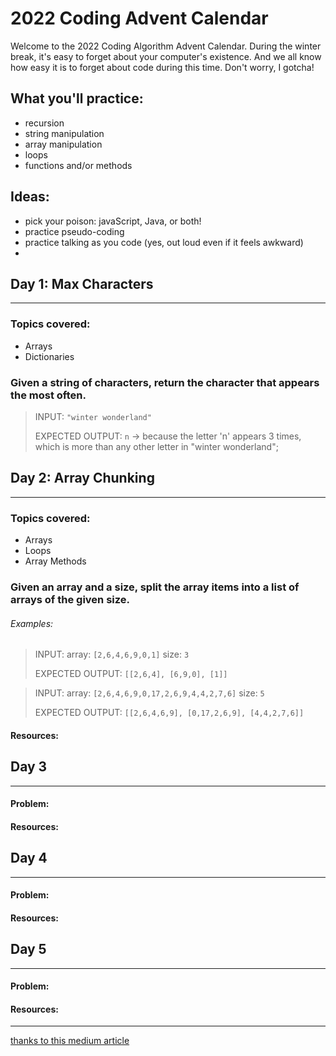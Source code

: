 # 2022 Coding Advent Calendar


Welcome to the 2022 Coding Algorithm Advent Calendar. During the winter break, it's easy to forget about your computer's existence. And we all know how easy it is to forget about code during this time. Don't worry, I gotcha!

## What you'll practice: 
- recursion
- string manipulation
- array manipulation
- loops
- functions and/or methods


## Ideas:
- pick your poison: javaScript, Java, or both!
- practice pseudo-coding
- practice talking as you code (yes, out loud even if it feels awkward)
- 



## Day 1: Max Characters
___
### Topics covered: 
- Arrays
- Dictionaries


 ### Given a string of characters, return the character that appears the most often.


 > INPUT: `"winter wonderland"`
>
 > EXPECTED OUTPUT: `n` -> because the letter 'n' appears 3 times, which is more than any other letter in "winter wonderland";




## Day 2: Array Chunking
___ 
### Topics covered:
- Arrays
- Loops
- Array Methods


### Given an array and a size, split the array items into a list of arrays of the given size.

###### Examples:
> INPUT: array: `[2,6,4,6,9,0,1]` size: `3` 
> 
> EXPECTED OUTPUT: `[[2,6,4], [6,9,0], [1]]`

> INPUT: array: `[2,6,4,6,9,0,17,2,6,9,4,4,2,7,6]` size: `5`
> 
> EXPECTED OUTPUT: `[[2,6,4,6,9], [0,17,2,6,9], [4,4,2,7,6]]`


#### Resources:



## Day 3
___

#### Problem:
#### Resources:


## Day 4
___ 

#### Problem:
#### Resources:

## Day 5
___ 

#### Problem:
#### Resources:


---
[thanks to this medium article](https://medium.com/siliconwat/algorithms-in-javascript-b0bed68f4038)

